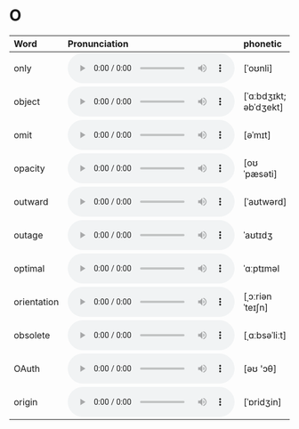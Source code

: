 
# O

| Word  | Pronunciation | phonetic |
| :-- | :-- | :-- |
| only | <audio src="/awesome-pronunciation/public/audio/only.mp3" controls="controls" controlslist="nodownload"></audio> | [ˈoʊnli] |
| object | <audio src="/awesome-pronunciation/public/audio/object.mp3" controls="controls" controlslist="nodownload"></audio> | [ˈɑːbdʒɪkt; əbˈdʒekt] |
| omit | <audio src="/awesome-pronunciation/public/audio/omit.mp3" controls="controls" controlslist="nodownload"></audio> | [əˈmɪt] |
| opacity | <audio src="/awesome-pronunciation/public/audio/opacity.mp3" controls="controls" controlslist="nodownload"></audio> | [oʊˈpæsəti] |
| outward | <audio src="/awesome-pronunciation/public/audio/outward.mp3" controls="controls" controlslist="nodownload"></audio> | [ˈaʊtwərd] |
| outage | <audio src="/awesome-pronunciation/public/audio/outage.mp3" controls="controls" controlslist="nodownload"></audio> | ˈaʊtɪdʒ |
| optimal | <audio src="/awesome-pronunciation/public/audio/optimal.mp3" controls="controls" controlslist="nodownload"></audio> | ˈɑːptɪməl |
| orientation | <audio src="/awesome-pronunciation/public/audio/orientation.mp3" controls="controls" controlslist="nodownload"></audio> | [ˌɔːriənˈteɪʃn] |
| obsolete | <audio src="/awesome-pronunciation/public/audio/obsolete.mp3" controls="controls" controlslist="nodownload"></audio> | [ˌɑːbsəˈliːt] |
| OAuth | <audio src="/awesome-pronunciation/public/audio/OAuth.mp3" controls="controls" controlslist="nodownload"></audio> | [əʊ 'ɔθ] |
| origin | <audio src="/awesome-pronunciation/public/audio/origin.mp3" controls="controls" controlslist="nodownload"></audio> | [ˈɒridʒin] |
